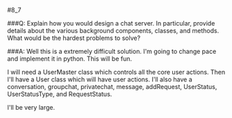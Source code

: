 #8_7

###Q:
Explain how you would design a chat server.  In particular, provide details about the various background components, classes, and methods.  What would be the hardest problems to solve?

###A:
Well this is a extremely difficult solution.  I'm going to change pace and implement it in python.  This will be fun.

I will need a UserMaster class which controls all the core user actions.  Then I'll have a User class which will have user actions.  I'll also have a conversation, groupchat, privatechat, message, addRequest, UserStatus, UserStatusType, and RequestStatus.

I'll be very large.
